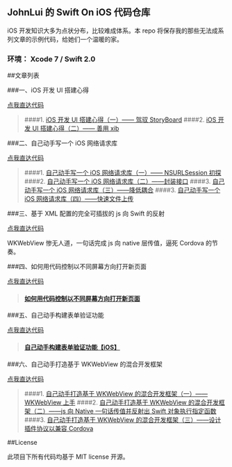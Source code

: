 JohnLui 的 Swift On iOS 代码仓库
--

iOS 开发知识大多为点状分布，比较难成体系。本 repo 将保存我的那些无法成系列文章的示例代码，给她们一个温暖的家。

### 环境： Xcode 7 / Swift 2.0

##文章列表

###一、iOS 开发 UI 搭建心得

[点我直达代码](https://github.com/johnlui/Swift-On-iOS/blob/master/DifferentWaysToBuildTheUserInterface/DifferentWaysToBuildTheUserInterface)

> ####1. [iOS 开发 UI 搭建心得（一）—— 驾驭 StoryBoard](http://lvwenhan.com/ios/452.html)
> ####2. [iOS 开发 UI 搭建心得（二）—— 善用 xib](http://lvwenhan.com/ios/453.html)

###二、自己动手写一个 iOS 网络请求库

[点我直达代码](https://github.com/johnlui/Swift-On-iOS/blob/master/BuildYourHTTPRequestLibrary/BuildYourHTTPRequestLibrary)

> ####1. [自己动手写一个 iOS 网络请求库（一）—— NSURLSession 初探](http://lvwenhan.com/ios/454.html)
> ####2. [自己动手写一个 iOS 网络请求库（二）——封装接口](http://lvwenhan.com/ios/455.html)
> ####3. [自己动手写一个 iOS 网络请求库（三）——降低耦合](http://lvwenhan.com/ios/456.html)
> ####3. [自己动手写一个 iOS 网络请求库（四）——快速文件上传](http://lvwenhan.com/ios/457.html)

###三、基于 XML 配置的完全可插拔的 js 向 Swift 的反射

[点我直达代码](https://github.com/johnlui/Swift-On-iOS/blob/master/TestReflection/TestReflection)

WKWebView 惨无人道，一句话完成 js 向 native 层传值，逼死 Cordova 的节奏。

###四、如何用代码控制以不同屏幕方向打开新页面

[点我直达代码](https://github.com/johnlui/Swift-On-iOS/tree/master/ControlOrientation/ControlOrientation)

> #### [如何用代码控制以不同屏幕方向打开新页面](http://lvwenhan.com/ios/458.html)


###五、自己动手构建表单验证功能

[点我直达代码](https://github.com/johnlui/Swift-On-iOS/tree/master/EasyFormValidator/EasyFormValidator)

> #### [自己动手构建表单验证功能【iOS】](http://lvwenhan.com/ios/459.html)


###六、自己动手打造基于 WKWebView 的混合开发框架

[点我直达代码](https://github.com/johnlui/Swift-On-iOS/tree/master/BuildYourOwnHybridDevelopmentFramework/BuildYourOwnHybridDevelopmentFramework)

> ####1. [自己动手打造基于 WKWebView 的混合开发框架（一）——WKWebView 上手](http://lvwenhan.com/ios/460.html)
> ####2. [自己动手打造基于 WKWebView 的混合开发框架（二）——js 向 Native 一句话传值并反射出 Swift 对象执行指定函数](http://lvwenhan.com/ios/461.html)
> ####3. [自己动手打造基于 WKWebView 的混合开发框架（三）——设计插件协议以兼容 Cordova](http://lvwenhan.com/ios/462.html)

##License

此项目下所有代码均基于 MIT license 开源。
